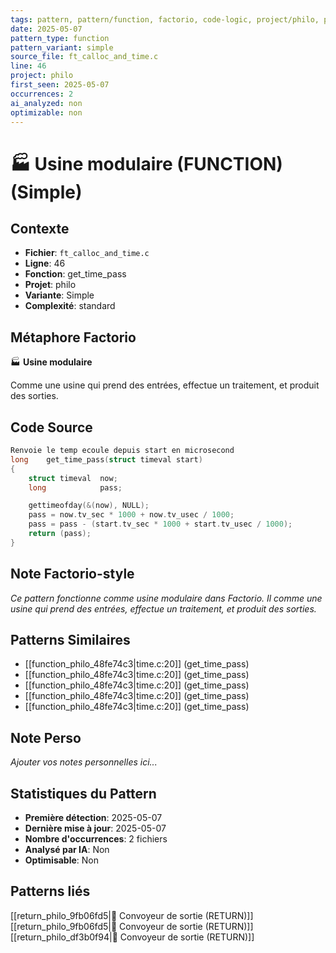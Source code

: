 ```yaml
---
tags: pattern, pattern/function, factorio, code-logic, project/philo, pattern/variant/simple
date: 2025-05-07
pattern_type: function
pattern_variant: simple
source_file: ft_calloc_and_time.c
line: 46
project: philo
first_seen: 2025-05-07
occurrences: 2
ai_analyzed: non
optimizable: non
---
```


# 🏭 Usine modulaire (FUNCTION) (Simple)

## Contexte
- **Fichier**: `ft_calloc_and_time.c`
- **Ligne**: 46
- **Fonction**: get_time_pass
- **Projet**: philo
- **Variante**: Simple
- **Complexité**: standard

## Métaphore Factorio
🏭 **Usine modulaire**

Comme une usine qui prend des entrées, effectue un traitement, et produit des sorties.

## Code Source
```c
Renvoie le temp ecoule depuis start en microsecond
long	get_time_pass(struct timeval start)
{
	struct timeval	now;
	long			pass;

	gettimeofday(&(now), NULL);
	pass = now.tv_sec * 1000 + now.tv_usec / 1000;
	pass = pass - (start.tv_sec * 1000 + start.tv_usec / 1000);
	return (pass);
}
```

## Note Factorio-style
*Ce pattern fonctionne comme usine modulaire dans Factorio. Il comme une usine qui prend des entrées, effectue un traitement, et produit des sorties.*

## Patterns Similaires
- [[function_philo_48fe74c3|time.c:20]] (get_time_pass)
- [[function_philo_48fe74c3|time.c:20]] (get_time_pass)
- [[function_philo_48fe74c3|time.c:20]] (get_time_pass)
- [[function_philo_48fe74c3|time.c:20]] (get_time_pass)
- [[function_philo_48fe74c3|time.c:20]] (get_time_pass)

## Note Perso
*Ajouter vos notes personnelles ici...*

## Statistiques du Pattern
- **Première détection**: 2025-05-07
- **Dernière mise à jour**: 2025-05-07
- **Nombre d'occurrences**: 2 fichiers
- **Analysé par IA**: Non
- **Optimisable**: Non

## Patterns liés
[[return_philo_9fb06fd5|🚚 Convoyeur de sortie (RETURN)]]
[[return_philo_9fb06fd5|🚚 Convoyeur de sortie (RETURN)]]
[[return_philo_df3b0f94|🚚 Convoyeur de sortie (RETURN)]]
